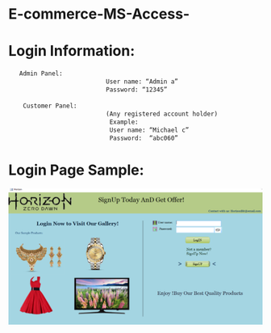 # E-commerce-MS-Access-
# Login Information:
       Admin Panel:
                               User name: “Admin a”
                               Password: “12345”
                
        Customer Panel:
                               (Any registered account holder)
                                Example:
                                User name: “Michael c”
                                Password:  “abc060”


# Login Page Sample:
![](https://raw.githubusercontent.com/NeoZian/E-commerce-MS-Access-/master/pic/Capture.PNG)
